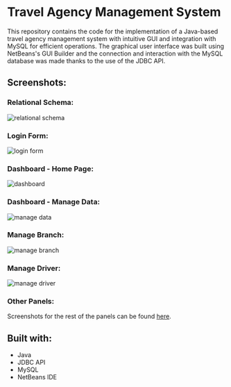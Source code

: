 # Travel Agency Management System
This repository contains the code for the implementation of a Java-based travel agency management system with intuitive GUI and integration with MySQL for efficient operations. The graphical user interface was built using NetBeans's GUI Builder and the connection and interaction with the MySQL database was made thanks to the use of the JDBC API.

## Screenshots:
### Relational Schema:
![relational schema](https://github.com/akispapapanagiotou/travel-agency-management-system/assets/111454100/41f35744-bd24-4198-880d-b42b340441bb)
### Login Form:
![login form](https://github.com/akispapapanagiotou/travel-agency-management-system/assets/111454100/d2e17faa-6800-4e76-b6db-5f3aa36f7d8d)
### Dashboard - Home Page:
![dashboard](https://github.com/akispapapanagiotou/travel-agency-management-system/assets/111454100/d26e3da7-dc09-4713-a9c9-5bf638e46f5f)
### Dashboard - Manage Data:
![manage data](https://github.com/akispapapanagiotou/travel-agency-management-system/assets/111454100/2d4c88c7-5116-44c3-819d-1f10ba6500bb)
### Manage Branch:
![manage branch](https://github.com/akispapapanagiotou/travel-agency-management-system/assets/111454100/e7f9b115-baf4-4fa0-97bb-97cabd12f380)
### Manage Driver:
![manage driver](https://github.com/akispapapanagiotou/travel-agency-management-system/assets/111454100/f65acfa7-041c-4189-a908-161bc4b9552e)
### Other Panels:
Screenshots for the rest of the panels can be found <a href="https://github.com/akispapapanagiotou/travel-agency-management-system/tree/main/Screenshots/Manage%20Data%20Panels%20-%20Screenshots">here</a>.
## Built with:
- Java
- JDBC API
- MySQL
- NetBeans IDE
